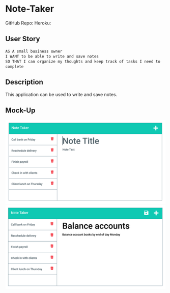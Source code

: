 # Note-Taker
GitHub Repo: 
Heroku: 

## User Story

```
AS A small business owner
I WANT to be able to write and save notes
SO THAT I can organize my thoughts and keep track of tasks I need to complete
```

## Description

This application can be used to write and save notes.

## Mock-Up
![](./Assets/11-express-homework-demo-01.png)
![](./Assets/11-express-homework-demo-02.png)